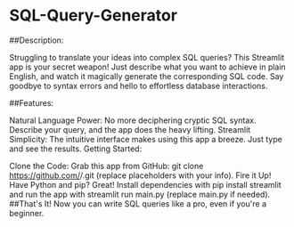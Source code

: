 # SQL-Query-Generator
##Description:

Struggling to translate your ideas into complex SQL queries? This Streamlit app is your secret weapon! Just describe what you want to achieve in plain English, and watch it magically generate the corresponding SQL code. Say goodbye to syntax errors and hello to effortless database interactions.

##Features:

Natural Language Power: No more deciphering cryptic SQL syntax. Describe your query, and the app does the heavy lifting.
Streamlit Simplicity: The intuitive interface makes using this app a breeze. Just type and see the results.
Getting Started:

Clone the Code: Grab this app from GitHub: git clone https://github.com/<your-username>/<your-repo-name>.git (replace placeholders with your info).
Fire it Up! Have Python and pip? Great! Install dependencies with pip install streamlit and run the app with streamlit run main.py (replace main.py if needed).
##That's It! Now you can write SQL queries like a pro, even if you're a beginner.
